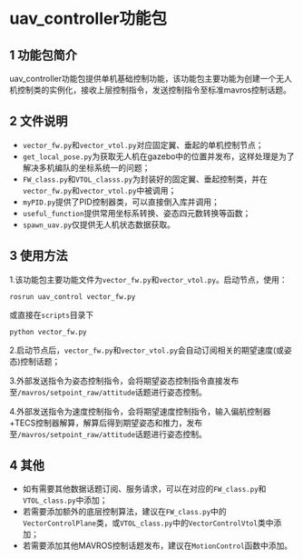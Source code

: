 # uav_controller功能包

## 1 功能包简介
uav_controller功能包提供单机基础控制功能，该功能包主要功能为创建一个无人机控制类的实例化，接收上层控制指令，发送控制指令至标准mavros控制话题。

## 2 文件说明
- `vector_fw.py`和`vector_vtol.py`对应固定翼、垂起的单机控制节点；
- `get_local_pose.py`为获取无人机在gazebo中的位置并发布，这样处理是为了解决多机编队的坐标系统一的问题；
- `FW_class.py`和`VTOL_classs.py`为封装好的固定翼、垂起控制类，并在`vector_fw.py`和`vector_vtol.py`中被调用；
- `myPID.py`提供了PID控制器类，可以直接倒入库并调用；
- `useful_function`提供常用坐标系转换、姿态四元数转换等函数；
- `spawn_uav.py`仅提供无人机状态数据获取。



## 3 使用方法
1.该功能包主要功能文件为`vector_fw.py`和`vector_vtol.py`。启动节点，使用：
```shell
rosrun uav_control vector_fw.py
```
或直接在`scripts`目录下
```shell
python vector_fw.py
```

2.启动节点后，`vector_fw.py`和`vector_vtol.py`会自动订阅相关的期望速度(或姿态)控制话题；

3.外部发送指令为姿态控制指令，会将期望姿态控制指令直接发布至`/mavros/setpoint_raw/attitude`话题进行姿态控制。

4.外部发送指令为速度控制指令，会将期望速度控制指令，输入偏航控制器+TECS控制器解算，解算后得到期望姿态和推力，发布至`/mavros/setpoint_raw/attitude`话题进行姿态控制。

## 4 其他

- 如有需要其他数据话题订阅、服务请求，可以在对应的`FW_class.py`和`VTOL_class.py`中添加；
- 若需要添加额外的底层控制算法，建议在`FW_class.py`中的`VectorControlPlane`类，或`VTOL_class.py`中的`VectorControlVtol`类中添加；
- 若需要添加其他MAVROS控制话题发布，建议在`MotionControl`函数中添加。